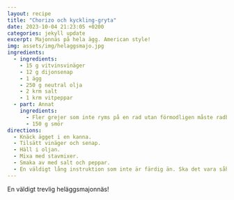 ```yaml
---
layout: recipe
title: "Chorizo och kyckling-gryta"
date: 2023-10-04 21:23:05 +0200
categories: jekyll update
excerpt: Majonnäs på hela ägg. American style!
img: assets/img/helaggsmajo.jpg
ingredients:
  - ingredients:
    - 15 g vitvinsvinäger
    - 12 g dijonsenap
    - 1 ägg
    - 250 g neutral olja
    - 2 krm salt
    - 1 krm vitpeppar
  - part: Annat
    ingredients:
      - Fler grejer som inte ryms på en rad utan förmodligen måste radbrytas för att det ska få plats.
      - 150 g smör
directions:
  - Knäck ägget i en kanna.
  - Tilsätt vinäger och senap.
  - Häll i oljan.
  - Mixa med stavmixer.
  - Smaka av med salt och peppar.
  - En väldigt lång instruktion som inte är färdig än. Ska det vara såhär? Kanske bättre aatt ha en lista? Jag är inte färdig än, måste skriva lite mer.
---
```


En väldigt trevlig heläggsmajonnäs!

